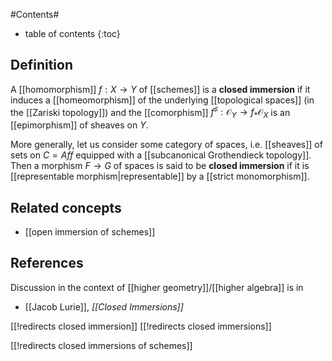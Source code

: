 
#Contents#
* table of contents
{:toc}

## Definition

A [[homomorphism]] $f:X\to Y$ of [[schemes]] is a __closed immersion__ if it induces a [[homeomorphism]] of the underlying [[topological spaces]] (in the [[Zariski topology]]) and the [[comorphism]] $f^\sharp:\mathcal{O}_Y\to f_*\mathcal{O}_X$ is an [[epimorphism]] of sheaves on $Y$.

More generally, let us consider some category of spaces, i.e. [[sheaves]] of sets on $C = Aff$ equipped with a [[subcanonical Grothendieck topology]]. Then a morphism $F\to G$ of spaces is said to be __closed immersion__ if it is [[representable morphism|representable]] by a [[strict monomorphism]].

## Related concepts

* [[open immersion of schemes]]

## References

Discussion in the context of [[higher geometry]]/[[higher algebra]] is in 

* [[Jacob Lurie]], _[[Closed Immersions]]_

[[!redirects closed immersion]]
[[!redirects closed immersions]]


[[!redirects closed immersions of schemes]]